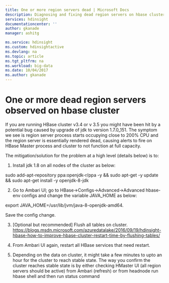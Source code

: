 ```yaml
---
title: One or more region servers dead | Microsoft Docs
description: Diagnosing and fixing dead region servers on hbase cluster
services: hdinsight
documentationcenter: ''
author: gkanade
manager: ashitg

ms.service: hdinsight
ms.custom: hdinsightactive
ms.devlang: na
ms.topic: article
ms.tgt_pltfrm: na
ms.workload: big-data
ms.date: 10/04/2017
ms.author: gkanade
---
```


# One or more dead region servers observed on hbase cluster

If you are running HBase cluster v3.4 or v 3.5 you might have been hit by a potential bug caused by upgrade of jdk to version 1.7.0_151. The symptom we see is region server process starts occupying close to 200% CPU and the region server is essentially rendered dead, causing alerts to fire on HBase Master process and cluster to not function at full capacity.

The mitigation/solution for the problem at a high level (details below) is to:

1.	Install jdk 1.8 on all nodes of the cluster as below:

sudo add-apt-repository ppa:openjdk-r/ppa -y && sudo apt-get -y update && sudo apt-get install -y openjdk-8-jdk 

2.	Go to Ambari UI; go to HBase->Configs->Advanced->Advanced hbase-env configs and change the variable JAVA_HOME as below:

export JAVA_HOME=/usr/lib/jvm/java-8-openjdk-amd64. 

Save the config change.

3.	[Optional but recommended] Flush all tables on cluster. https://blogs.msdn.microsoft.com/azuredatalake/2016/09/19/hdinsight-hbase-how-to-improve-hbase-cluster-restart-time-by-flushing-tables/

4.	From Ambari UI again, restart all HBase services that need restart.

5.	Depending on the data on cluster, it might take a few minutes to upto an hour for the cluster to reach stable state. The way you confirm the cluster reaches stable state is by either checking HMaster UI (all region servers should be active) from Ambari (refresh) or from headnode run hbase shell and then run status command





